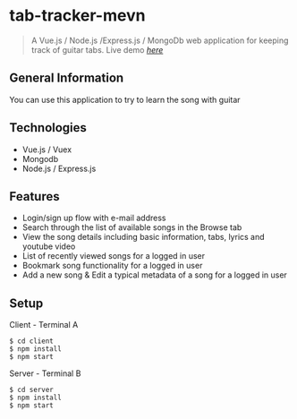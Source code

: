 # tab-tracker-mevn

> A Vue.js / Node.js /Express.js / MongoDb web application for keeping track of guitar tabs.
> Live demo [_here_](https://tab-tracker-mevn.herokuapp.com/)

## General Information

You can use this application to try to learn the song with guitar

## Technologies

- Vue.js / Vuex
- Mongodb
- Node.js / Express.js

## Features

- Login/sign up flow with e-mail address
- Search through the list of available songs in the Browse tab
- View the song details including basic information, tabs, lyrics and youtube video
- List of recently viewed songs for a logged in user
- Bookmark song functionality for a logged in user
- Add a new song & Edit a typical metadata of a song for a logged in user

## Setup

Client - Terminal A
```
$ cd client
$ npm install
$ npm start
```
Server - Terminal B
```
$ cd server
$ npm install
$ npm start
```
